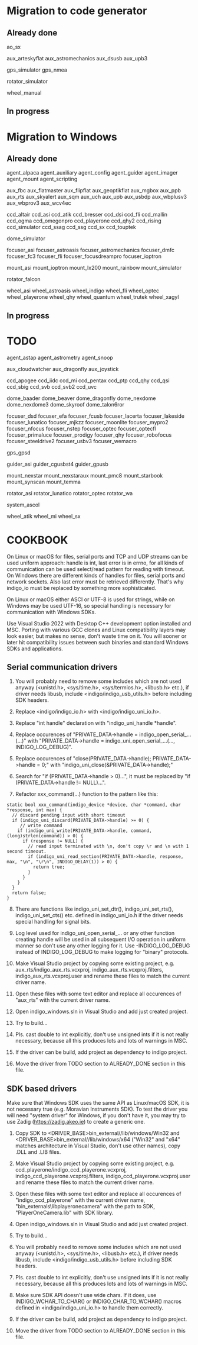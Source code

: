 # Migration to code generator

## Already done

ao_sx

aux_arteskyflat
aux_astromechanics
aux_dsusb
aux_upb3

gps_simulator
gps_nmea

rotator_simulator

wheel_manual

## In progress

# Migration to Windows


## Already done

agent_alpaca
agent_auxiliary
agent_config
agent_guider
agent_imager
agent_mount
agent_scripting

aux_fbc
aux_flatmaster
aux_flipflat
aux_geoptikflat
aux_mgbox
aux_ppb
aux_rts
aux_skyalert
aux_sqm
aux_uch
aux_upb
aux_usbdp
aux_wbplusv3
aux_wbprov3
aux_wcv4ec

ccd_altair
ccd_asi
ccd_atik
ccd_bresser
ccd_dsi
ccd_fli
ccd_mallin
ccd_ogma
ccd_omegonpro
ccd_playerone
ccd_qhy2
ccd_rising
ccd_simulator
ccd_ssag
ccd_ssg
ccd_sx
ccd_touptek

dome_simulator

focuser_asi
focuser_astroasis
focuser_astromechanics
focuser_dmfc
focuser_fc3
focuser_fli
focuser_focusdreampro
focuser_ioptron

mount_asi
mount_ioptron
mount_lx200
mount_rainbow
mount_simulator

rotator_falcon

wheel_asi
wheel_astroasis
wheel_indigo
wheel_fli
wheel_optec
wheel_playerone
wheel_qhy
wheel_quantum
wheel_trutek
wheel_xagyl

## In progress


# TODO

agent_astap
agent_astrometry
agent_snoop

aux_cloudwatcher
aux_dragonfly
aux_joystick

ccd_apogee
ccd_iidc
ccd_mi
ccd_pentax
ccd_ptp
ccd_qhy
ccd_qsi
ccd_sbig
ccd_svb
ccd_svb2
ccd_uvc

dome_baader
dome_beaver
dome_dragonfly
dome_nexdome
dome_nexdome3
dome_skyroof
dome_talon6ror

focuser_dsd
focuser_efa
focuser_fcusb
focuser_lacerta
focuser_lakeside
focuser_lunatico
focuser_mjkzz
focuser_moonlite
focuser_mypro2
focuser_nfocus
focuser_nstep
focuser_optec
focuser_optecfl
focuser_primaluce
focuser_prodigy
focuser_qhy
focuser_robofocus
focuser_steeldrive2
focuser_usbv3
focuser_wemacro

gps_gpsd

guider_asi
guider_cgusbst4
guider_gpusb

mount_nexstar
mount_nexstaraux
mount_pmc8
mount_starbook
mount_synscan
mount_temma

rotator_asi
rotator_lunatico
rotator_optec
rotator_wa

system_ascol

wheel_atik
wheel_mi
wheel_sx

# COOKBOOK

On Linux or macOS for files, serial ports and TCP and UDP streams can be used uniform approach: handle is int, last error is in errno, for all kinds of communication can be used select/read pattern for reading with timeout. On Windows there are different kinds of handles for files, serial ports and network sockets. Also last error must be retrieved differently. That's why indigo_io must be replaced by something more sophisticated.

On Linux or macOS either ASCI or UTF-8 is used for strings, while on Windows may be used UTF-16, so special handling is necessary for communication with Windows SDKs.

Use Visual Studio 2022 with Desktop C++ development option installed and MSC. Porting with various GCC clones and Linux compatibility layers may look easier, but makes no sense, don't waste time on it. You will sooner or later hit compatibility issues between such binaries and standard Windows SDKs and applications. 

## Serial communication drivers

1. You will probably need to remove some includes which are not used anyway (<unistd.h>, <sys/time.h>, <sys/termios.h>, <libusb.h> etc.), if driver needs libusb, include <indigo/indigo_usb_utils.h> before including SDK headers.

2. Replace <indigo/indigo_io.h> with <indigo/indigo_uni_io.h>.

3. Replace "int handle" declaration with "indigo_uni_handle *handle".

4. Replace occurences of "PRIVATE_DATA->handle = indigo_open_serial_...(...)" with "PRIVATE_DATA->handle = indigo_uni_open_serial_...(..., INDIGO_LOG_DEBUG)".

5. Replace occurences of "close(PRIVATE_DATA->handle); PRIVATE_DATA->handle = 0;" with "indigo_uni_close(&PRIVATE_DATA->handle);"

6. Search for "if (PRIVATE_DATA->handle > 0)...", it must be replaced by "if (PRIVATE_DATA->handle != NULL)...".

7. Refactor xxx_command(...) function to the pattern like this:

```
static bool xxx_command(indigo_device *device, char *command, char *response, int max) {
  // discard pending input with short timeout
  if (indigo_uni_discard(PRIVATE_DATA->handle) >= 0) { 
     // write command
    if (indigo_uni_write(PRIVATE_DATA->handle, command, (long)strlen(command)) > 0) { 
      if (response != NULL) {
        // read input terminated with \n, don't copy \r and \n with 1 second timeout.
        if (indigo_uni_read_section(PRIVATE_DATA->handle, response, max, "\n", "\r\n", INDIGO_DELAY(1)) > 0) {
          return true;
        }
      }
    }
  }
  return false;
}
```

8. There are functions like indigo_uni_set_dtr(), indigo_uni_set_rts(), indigo_uni_set_cts() etc. defined in indigo_uni_io.h if the driver needs special handling for signal bits.

9. Log level used for indigo_uni_open_serial_... or any other function creating handle will be used in all subsequent I/O operation in uniform manner so don't use any other logging for it. Use -INDIGO_LOG_DEBUG instead of INDIGO_LOG_DEBUG to make logging for "binary" protocols.

10. Make Visual Studio project by copying some existing project, e.g. aux_rts/indigo_aux_rts.vcxproj, indigo_aux_rts.vcxproj.filters, indigo_aux_rts.vcxproj.user and rename these files to match the current driver name.

11. Open these files with some text editor and replace all occurences of "aux_rts" with the current driver name.

12. Open indigo_windows.sln in Visual Studio and add just created project.

13. Try to build...

14. Pls. cast double to int explicitly, don't use unsigned ints if it is not really necessary, because all this produces lots and lots of warnings in MSC.

15. If the driver can be build, add project as dependency to indigo project.

16. Move the driver from TODO section to ALREADY_DONE section in this file.

## SDK based drivers

Make sure that Windows SDK uses the same API as Linux/macOS SDK, it is not necessary true (e.g. Moravian Instruments SDK). To test the driver you will need "system driver" for Windows, if you don't have it, you may try to use Zadig (https://zadig.akeo.ie) to create a generic one.

1. Copy SDK to <DRIVER_BASE>bin_external/<SDK>/lib/windows/Win32 and  <DRIVER_BASE>bin_external/<SDK>/lib/windows/x64 ("Win32" and "x64" matches architecture in Visual Studio, don't use other names), copy .DLL and .LIB files.

2. Make Visual Studio project by copying some existing project, e.g. ccd_playerone/indigo_ccd_playerone.vcxproj, indigo_ccd_playerone.vcxproj.filters, indigo_ccd_playerone.vcxproj.user and rename these files to match the current driver name.

3. Open these files with some text editor and replace all occurences of "indigo_ccd_playerone" with the current driver name, "bin_externals\libplayeronecamera" with the path to SDK, "PlayerOneCamera.lib" with SDK library.

4. Open indigo_windows.sln in Visual Studio and add just created project.

5. Try to build...

6. You will probably need to remove some includes which are not used anyway (<unistd.h>, <sys/time.h>, <libusb.h> etc.), if driver needs libusb, include <indigo/indigo_usb_utils.h> before including SDK headers.

7. Pls. cast double to int explicitly, don't use unsigned ints if it is not really necessary, because all this produces lots and lots of warnings in MSC.

8. Make sure SDK API doesn't use wide chars. If it does, use INDIGO_WCHAR_TO_CHAR() or INDIGO_CHAR_TO_WCHAR() macros defined in <indigo/indigo_uni_io.h> to handle them correctly.

9. If the driver can be build, add project as dependency to indigo project.
 
10. Move the driver from TODO section to ALREADY_DONE section in this file.
